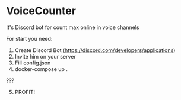 # VoiceCounter
It's Discord bot for count max online in voice channels

For start you need:
1) Create Discord Bot (https://discord.com/developers/applications)
2) Invite him on your server
3) Fill config.json
4) docker-compose up .

???

5) PROFIT!
